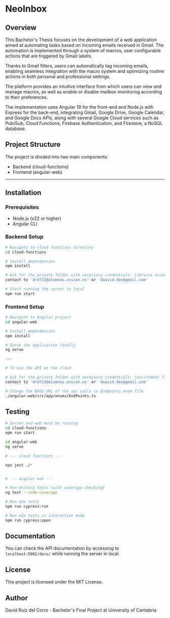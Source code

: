 # NeoInbox

## Overview
This Bachelor's Thesis focuses on the development of a web application aimed at automating tasks based on incoming emails received in Gmail. The automation is implemented through a system of macros, user configurable actions that are triggered by Gmail labels.

Thanks to Gmail filters, users can automatically tag incoming emails, enabling seamless integration with the macro system and optimizing routine actions in both personal and professional settings.

The platform provides an intuitive interface from which users can view and manage macros, as well as enable or disable mailbox monitoring according to their preferences.

The implementation uses Angular 19 for the front-end and Node.js with Express for the back-end, integrating Gmail, Google Drive, Google Calendar, and Google Docs APIs, along with several Google Cloud services such as Pub/Sub, Cloud Functions, Firebase Authentication, and Firestore, a NoSQL database.

## Project Structure

The project is divided into two main components:

- Backend (cloud-functions)
- Frontend (angular-web)

---

## Installation

### Prerequisites
- Node.js (v22 or higher)
- Angular CLI

### Backend Setup
```bash
# Navigate to cloud functions directory
cd cloud-functions

# Install dependencies
npm install

# Ask for the private folder with necessary credentials: (service accounts and enviroment file)
contact to 'drd733@alumnos.unican.es' or 'daavid.dev@gmail.com'

# Start running the server in local
npm run start
```

### Frontend Setup
```bash
# Navigate to Angular project
cd angular-web

# Install dependencies
npm install

# Serve the application locally
ng serve

---

# To use the API on the cloud

# Ask for the private folder with necessary credentials: (enviroment file)
contact to 'drd733@alumnos.unican.es' or 'daavid.dev@gmail.com'

# Change the BASE_URL of the api calls in Endpoints enum file
./angular-web/src/app/enums/EndPoints.ts
```

## Testing
```bash
# Server and web must be running 
cd cloud-functions
npm run start

cd angular-web
ng serve

# --- cloud functions ---

npx jest ./*


# --- angular web ---

# Run Unitary tests (with coverage checking)
ng test --code-coverage

# Run e2e tests
npm run cypress:run

# Run e2e tests in interactive mode
npm run cypress:open
```


## Documentation

You can check the API documentation by accessing to `localhost:5001/docs/` while running the server in local.

## License

This project is licensed under the MIT License.

## Author

David Ruiz del Corro - Bachelor's Final Project at University of Cantabria
